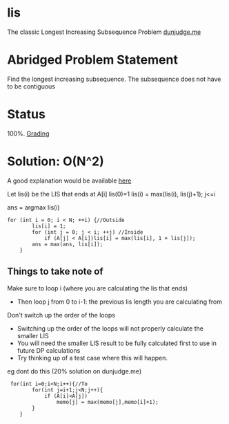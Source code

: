 # lis
The classic Longest Increasing Subsequence Problem
[dunjudge.me](https://dunjudge.me/analysis/problems/68/)

# Abridged Problem Statement
Find the longest increasing subsequence. The subsequence does not have to be contiguous

# Status 
100%. [Grading](https://dunjudge.me/analysis/submissions/635238/)

# Solution: O(N^2)
A good explanation would be available [here](https://drive.google.com/file/d/1aDltlnjlsUuMl5XsSRe4KstS7BCY-xDF/view?usp=sharing)

Let lis(i) be the LIS that ends at A[i]
	lis(0)=1
	lis(i) = max(lis(i), lis(j)+1); j<=i
	
ans = argmax lis(i)

```
for (int i = 0; i < N; ++i) {//Outside
        lis[i] = 1;
        for (int j = 0; j < i; ++j) //Inside
            if (A[j] < A[i])lis[i] = max(lis[i], 1 + lis[j]);
        ans = max(ans, lis[i]);
    }
```

## Things to take note of
Make sure to loop i (where you are calculating the lis that ends)
* Then loop j from 0 to i-1: the previous lis length you are calculating from

Don't switch up the order of the loops
* Switching up the order of the loops will not properly calculate the smaller LIS
* You will need the smaller LIS result to be fully calculated first to use in future DP calculations
* Try thinking up of a test case where this will happen.

eg dont do this (20% solution on dunjudge.me)
```
 for(int i=0;i<N;i++){//To
        for(int j=i+1;j<N;j++){
            if (A[i]<A[j])
                memo[j] = max(memo[j],memo[i]+1);
        }
    }
```